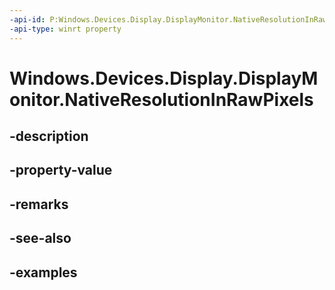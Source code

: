 ```yaml
---
-api-id: P:Windows.Devices.Display.DisplayMonitor.NativeResolutionInRawPixels
-api-type: winrt property
---
```


<!-- Property syntax.
public SizeInt32 NativeResolutionInRawPixels { get; }
-->

# Windows.Devices.Display.DisplayMonitor.NativeResolutionInRawPixels

## -description

## -property-value

## -remarks

## -see-also

## -examples

